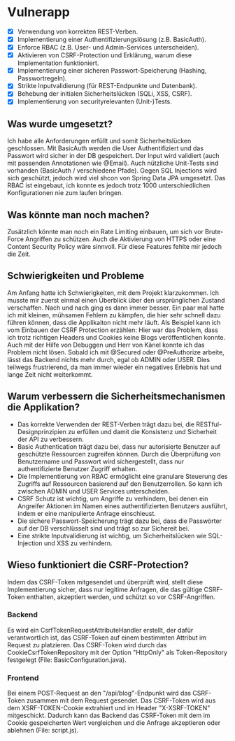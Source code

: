 # Vulnerapp

- [x] Verwendung von korrekten REST-Verben.
- [x] Implementierung einer Authentifizierungslösung (z.B. BasicAuth).
- [x] Enforce RBAC (z.B. User- und Admin-Services unterscheiden).
- [x] Aktivieren von CSRF-Protection und Erklärung, warum diese Implementation funktioniert.
- [x] Implementierung einer sicheren Passwort-Speicherung (Hashing, Passwortregeln).
- [x] Strikte Inputvalidierung (für REST-Endpunkte und Datenbank).
- [x] Behebung der initialen Sicherheitslücken (SQLi, XSS, CSRF).
- [x] Implementierung von securityrelevanten (Unit-)Tests.

## Was wurde umgesetzt?

Ich habe alle Anforderungen erfüllt und somit Sicherheitslücken geschlossen.
Mit BasicAuth werden die User Authentifiziert und das Passwort wird sicher in der DB gespeichert.
Der Input wird validiert (auch mit passenden Annotationen wie @Email).
Auch nützliche Unit-Tests sind vorhanden (BasicAuth / verschiedene Pfade).
Gegen SQL Injections wird sich geschützt, jedoch wird viel shcon von Spring Data JPA umgesetzt.
Das RBAC ist eingebaut, ich konnte es jedoch trotz 1000 unterschiedlichen Konfigurationen nie zum laufen bringen.

## Was könnte man noch machen?

Zusätzlich könnte man noch ein Rate Limiting einbauen, um sich vor Brute-Force Angriffen zu schützen.
Auch die Aktivierung von HTTPS oder eine Content Security Policy wäre sinnvoll.
Für diese Features fehlte mir jedoch die Zeit.

## Schwierigkeiten und Probleme

Am Anfang hatte ich Schwierigkeiten, mit dem Projekt klarzukommen.
Ich musste mir zuerst einmal einen Überblick über den ursprünglichen Zustand verschaffen.
Nach und nach ging es dann immer besser.
Ein paar mal hatte ich mit kleinen, mühsamen Fehlern zu kämpfen, die hier sehr schnell dazu führen können, dass die
Applikaiton nicht mehr läuft.
Als Beispiel kann ich vom Einbauen der CSRF Protection erzählen: Hier war das Problem, dass ich trotz richtigen Headers
und Cookies keine Blogs veröffentlichen konnte.
Auch mit der Hilfe von Debuggen und Herr von Känel konnte ich das Problem nicht lösen. Sobald ich mit @Secured oder
@PreAuthorize arbeite, lässt das Backend nichts mehr durch, egal ob ADMIN oder USER.
Dies teilwegs frustrierend, da man immer wieder ein negatives Erlebnis hat und lange Zeit nicht weiterkommt.

## Warum verbessern die Sicherheitsmechanismen die Applikation?

- Das korrekte Verwenden der REST-Verben trägt dazu bei, die RESTful-Designprinzipien zu erfüllen und damit die
  Konsistenz und Sicherheit der API zu verbessern.
- Basic Authentication trägt dazu bei, dass nur autorisierte Benutzer auf geschützte Ressourcen zugreifen können. Durch
  die Überprüfung von Benutzername und Passwort wird sichergestellt, dass nur authentifizierte Benutzer Zugriff
  erhalten.
- Die Implementierung von RBAC ermöglicht eine granulare Steuerung des Zugriffs auf Ressourcen basierend auf den
  Benutzerrollen. So kann ich zwischen ADMIN und USER Services unterscheiden.
- CSRF Schutz ist wichtig, um Angriffe zu verhindern, bei denen ein Angreifer Aktionen im Namen eines authentifizierten
  Benutzers ausführt, indem er eine manipulierte Anfrage einschleust.
- Die sichere Passwort-Speicherung trägt dazu bei, dass die Passwörter auf der DB verschlüsselt sind und trägt so zur
  Sichereit bei.
- Eine strikte Inputvalidierung ist wichtig, um Sicherheitslücken wie SQL-Injection und XSS zu verhindern.

## Wieso funktioniert die CSRF-Protection?

Indem das CSRF-Token mitgesendet und überprüft wird, stellt diese Implementierung sicher, dass nur legitime Anfragen,
die das gültige CSRF-Token enthalten, akzeptiert werden, und schützt so vor CSRF-Angriffen.

### Backend

Es wird ein CsrfTokenRequestAttributeHandler erstellt, der dafür verantwortlich ist, das CSRF-Token auf einem bestimmten
Attribut im Request zu platzieren.
Das CSRF-Token wird durch das CookieCsrfTokenRepository mit der Option "HttpOnly" als Token-Repository festgelegt (File:
BasicConfiguration.java).

### Frontend

Bei einem POST-Request an den "/api/blog"-Endpunkt wird das CSRF-Token zusammen mit dem Request gesendet. Das CSRF-Token
wird aus dem XSRF-TOKEN-Cookie extrahiert und im Header "X-XSRF-TOKEN" mitgeschickt. Dadurch kann das Backend das
CSRF-Token mit dem im Cookie gespeicherten Wert vergleichen und die Anfrage akzeptieren oder ablehnen (File: script.js). 

